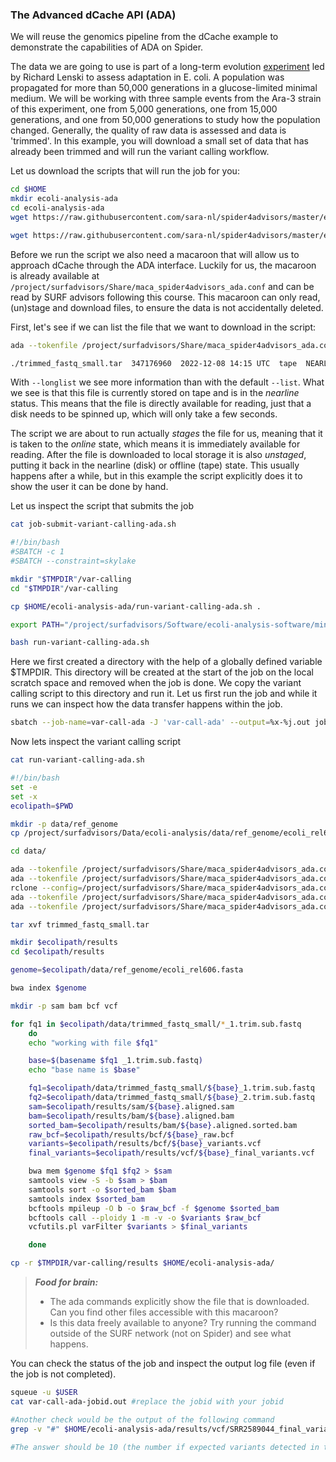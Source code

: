 ### The Advanced dCache API (ADA)


We will reuse the genomics pipeline from the dCache example to demonstrate the capabilities of ADA on Spider.

The data we are going to use is part of a long-term evolution [experiment](https://en.wikipedia.org/wiki/E._coli_long-term_evolution_experiment)
led by Richard Lenski to assess adaptation in E. coli. A population was propagated for more than 50,000
generations in a glucose-limited minimal medium. We will be working with three sample events from the Ara-3 strain of this
experiment, one from 5,000 generations, one from 15,000 generations, and one from 50,000 generations to study how the
population changed. Generally, the quality of raw data is assessed and data is 'trimmed'. In this example, you will download
a small set of data that has already been trimmed and will run the variant calling workflow.  

Let us download the scripts that will run the job for you:

```sh
cd $HOME
mkdir ecoli-analysis-ada
cd ecoli-analysis-ada
wget https://raw.githubusercontent.com/sara-nl/spider4advisors/master/examples/job-submit-variant-calling-ada.sh

wget https://raw.githubusercontent.com/sara-nl/spider4advisors/master/examples/run-variant-calling-ada.sh
```

Before we run the script we also need a macaroon that will allow us to approach dCache through the ADA interface. 
Luckily for us, the macaroon is already available at `/project/surfadvisors/Share/maca_spider4advisors_ada.conf` and can be read by
SURF advisors following this course. This macaroon can only read, (un)stage and download files, to ensure the data is not accidentally
deleted.

First, let's see if we can list the file that we want to download in the script:

```sh
ada --tokenfile /project/surfadvisors/Share/maca_spider4advisors_ada.conf --longlist ./trimmed_fastq_small.tar

./trimmed_fastq_small.tar  347176960  2022-12-08 14:15 UTC  tape  NEARLINE
```

With `--longlist` we see more information than with the default `--list`. What we see is that this file is currently 
stored on tape and is in the _nearline_ status. This means that the file is directly available for reading, just that a disk
needs to be spinned up, which will only take a few seconds. 

The script we are about to run actually _stages_ the file for us, meaning that it is taken to the _online_ state, which means it is
immediately available for reading. After the file is downloaded to local storage it is also _unstaged_, putting it back in the nearline (disk)
or offline (tape) state. This usually happens after a while, but in this example the script explicitly does it to show the user it can be done by hand.

Let us inspect the script that submits the job

```sh
cat job-submit-variant-calling-ada.sh

#!/bin/bash
#SBATCH -c 1
#SBATCH --constraint=skylake

mkdir "$TMPDIR"/var-calling
cd "$TMPDIR"/var-calling

cp $HOME/ecoli-analysis-ada/run-variant-calling-ada.sh .

export PATH="/project/surfadvisors/Software/ecoli-analysis-software/miniconda2/bin:$PATH"

bash run-variant-calling-ada.sh
```

Here we first created a directory with the help of a globally defined variable $TMPDIR. This directory will be created at
the start of the job on the local scratch space and removed when the job is done. We copy the variant calling script to this
directory and run it. Let us first run the job and while it runs we can inspect how the data transfer happens within the job.

```sh
sbatch --job-name=var-call-ada -J 'var-call-ada' --output=%x-%j.out job-submit-variant-calling-ada.sh
```

Now lets inspect the variant calling script
```sh
cat run-variant-calling-ada.sh

#!/bin/bash
set -e
set -x
ecolipath=$PWD

mkdir -p data/ref_genome
cp /project/surfadvisors/Data/ecoli-analysis/data/ref_genome/ecoli_rel606.fasta data/ref_genome/

cd data/

ada --tokenfile /project/surfadvisors/Share/maca_spider4advisors_ada.conf --stage ./trimmed_fastq_small.tar
ada --tokenfile /project/surfadvisors/Share/maca_spider4advisors_ada.conf --longlist ./trimmed_fastq_small.tar
rclone --config=/project/surfadvisors/Share/maca_spider4advisors_ada.conf copy maca_spider4advisors_ada:./trimmed_fastq_small.tar . -P
ada --tokenfile /project/surfadvisors/Share/maca_spider4advisors_ada.conf --unstage ./trimmed_fastq_small.tar
ada --tokenfile /project/surfadvisors/Share/maca_spider4advisors_ada.conf --longlist ./trimmed_fastq_small.tar

tar xvf trimmed_fastq_small.tar

mkdir $ecolipath/results
cd $ecolipath/results

genome=$ecolipath/data/ref_genome/ecoli_rel606.fasta

bwa index $genome

mkdir -p sam bam bcf vcf

for fq1 in $ecolipath/data/trimmed_fastq_small/*_1.trim.sub.fastq
    do
    echo "working with file $fq1"

    base=$(basename $fq1 _1.trim.sub.fastq)
    echo "base name is $base"

    fq1=$ecolipath/data/trimmed_fastq_small/${base}_1.trim.sub.fastq
    fq2=$ecolipath/data/trimmed_fastq_small/${base}_2.trim.sub.fastq
    sam=$ecolipath/results/sam/${base}.aligned.sam
    bam=$ecolipath/results/bam/${base}.aligned.bam
    sorted_bam=$ecolipath/results/bam/${base}.aligned.sorted.bam
    raw_bcf=$ecolipath/results/bcf/${base}_raw.bcf
    variants=$ecolipath/results/bcf/${base}_variants.vcf
    final_variants=$ecolipath/results/vcf/${base}_final_variants.vcf

    bwa mem $genome $fq1 $fq2 > $sam
    samtools view -S -b $sam > $bam
    samtools sort -o $sorted_bam $bam
    samtools index $sorted_bam
    bcftools mpileup -O b -o $raw_bcf -f $genome $sorted_bam
    bcftools call --ploidy 1 -m -v -o $variants $raw_bcf
    vcfutils.pl varFilter $variants > $final_variants

    done

cp -r $TMPDIR/var-calling/results $HOME/ecoli-analysis-ada/
```

> **_Food for brain:_**
>
> * The ada commands explicitly show the file that is downloaded. Can you find other files accessible with this macaroon?
> * Is this data freely available to anyone? Try running the command outside of the SURF network (not on Spider) and see what happens.

You can check the status of the job and inspect the output log file (even if the job is not completed).

```sh
squeue -u $USER
cat var-call-ada-jobid.out #replace the jobid with your jobid

#Another check would be the output of the following command
grep -v "#" $HOME/ecoli-analysis-ada/results/vcf/SRR2589044_final_variants.vcf | wc -l

#The answer should be 10 (the number if expected variants detected in this population)
```
